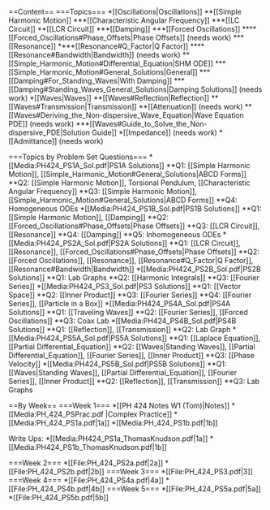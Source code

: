 ==Content==
===Topics===
*[[Oscillations|Oscillations]]
**[[Simple Harmonic Motion]]
***[[Characteristic Angular Frequency]]
***[[LC Circuit]]
**[[LCR Circuit]]
***[[Damping]]
***[[Forced Oscillations]]
****[[Forced_Oscillations#Phase_Offsets|Phase Offsets]] (needs work)
***[[Resonance]]
****[[Resonance#Q_Factor|Q Factor]]
****[[Resonance#Bandwidth|Bandwidth]] (needs work)
**[[Simple_Harmonic_Motion#Differential_Equation|SHM ODE]]
***[[Simple_Harmonic_Motion#General_Solutions|General]]
***[[Damping#For_Standing_Waves|With Damping]]
***[[Damping#Standing_Waves_General_Solutions|Damping Solutions]] (needs work)
*[[Waves|Waves]]
**[[Waves#Reflection|Reflection]]
**[[Waves#Transmission|Transmission]]
**[[Attenuation]] (needs work)
**[[Waves#Deriving_the_Non-dispersive_Wave_Equation|Wave Equation PDE]] (needs work)
***[[Waves#Guide_to_Solve_the_Non-dispersive_PDE|Solution Guide]]
*[[Impedance]] (needs work)
*[[Admittance]] (needs work)

===Topics by Problem Set Questions===
*[[Media:PH424_PS1A_Sol.pdf|PS1A Solutions]]
**Q1: [[Simple Harmonic Motion]], [[Simple_Harmonic_Motion#General_Solutions|ABCD Forms]]
**Q2: [[Simple Harmonic Motion]], Torsional Pendulum, [[Characteristic Angular Frequency]]
**Q3: [[Simple Harmonic Motion]], [[Simple_Harmonic_Motion#General_Solutions|ABCD Forms]]
**Q4: Homogeneous ODEs
*[[Media:PH424_PS1B_Sol.pdf|PS1B Solutions]]
**Q1: [[Simple Harmonic Motion]], [[Damping]]
**Q2: [[Forced_Oscillations#Phase_Offsets|Phase Offsets]]
**Q3: [[LCR Circuit]], [[Resonance]]
**Q4: [[Damping]]
**Q5: Inhomogeneous ODEs
*[[Media:PH424_PS2A_Sol.pdf|PS2A Solutions]]
**Q1: [[LCR Circuit]], [[Resonance]], [[Forced_Oscillations#Phase_Offsets|Phase Offsets]]
**Q2: [[Forced Oscillations]], [[Resonance]], [[Resonance#Q_Factor|Q Factor]], [[Resonance#Bandwidth|Bandwidth]]
*[[Media:PH424_PS2B_Sol.pdf|PS2B Solutions]]
**Q1: Lab Graphs
**Q2: [[Harmonic Integrals]]
**Q3: [[Fourier Series]]
*[[Media:PH424_PS3_Sol.pdf|PS3 Solutions]]
**Q1: [[Vector Space]]
**Q2: [[Inner Product]]
**Q3: [[Fourier Series]]
**Q4: [[Fourier Series]], [[Particle in a Box]]
*[[Media:PH424_PS4A_Sol.pdf|PS4A Solutions]]
**Q1: [[Traveling Waves]]
**Q2: [[Fourier Series]], [[Forced Oscillations]]
**Q3: Coax Lab
*[[Media:PH424_PS4B_Sol.pdf|PS4B Solutions]]
**Q1: [[Reflection]], [[Transmission]]
**Q2: Lab Graph
*[[Media:PH424_PS5A_Sol.pdf|PS5A Solutions]]
**Q1: [[Laplace Equation]], [[Partial Differential_Equation]]
**Q2: [[Waves|Standing Waves]], [[Partial Differential_Equation]], [[Fourier Series]], [[Inner Product]]
**Q3: [[Phase Velocity]]
*[[Media:PH424_PS5B_Sol.pdf|PS5B Solutions]]
**Q1: [[Waves|Standing Waves]], [[Partial Differential_Equation]], [[Fourier Series]], [[Inner Product]]
**Q2: [[Reflection]], [[Transmission]]
**Q3: Lab Graphs

==By Week==
===Week 1===
*[[PH 424 Notes W1 (Tom)|Notes]]
*[[Media:PH_424_PSPrac.pdf |Complex Practice]]
*[[Media:PH_424_PS1a.pdf|1a]]
*[[Media:PH_424_PS1b.pdf|1b]]

Write Ups:
*[[Media:PH424_PS1a_ThomasKnudson.pdf|1a]]
*[[Media:PH424_PS1b_ThomasKnudson.pdf|1b]]

===Week 2===
*[[File:PH_424_PS2a.pdf|2a]]
*[[File:PH_424_PS2b.pdf|2b]]
===Week 3===
*[[File:PH_424_PS3.pdf|3]]
===Week 4===
*[[File:PH_424_PS4a.pdf|4a]]
*[[File:PH_424_PS4b.pdf|4b]]
===Week 5===
*[[File:PH_424_PS5a.pdf|5a]]
*[[File:PH_424_PS5b.pdf|5b]]

